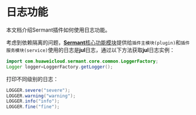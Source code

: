 # 日志功能

本文档介绍Sermant插件如何使用日志功能。

考虑到依赖隔离的问题，[**Sermant**核心功能模块](https://github.com/huaweicloud/Sermant/tree/develop/sermant-agentcore/sermant-agentcore-core)提供给`插件主模块(plugin)`和`插件服务模块(service)`使用的日志是**jul**日志，通过以下方法获取**jul**日志实例：

```java
import com.huaweicloud.sermant.core.common.LoggerFactory;
Logger logger=LoggerFactory.getLogger();
```
打印不同级别的日志：
```java
LOGGER.severe("severe");
LOGGER.warning("warning");
LOGGER.info("info");
LOGGER.fine("fine");
```